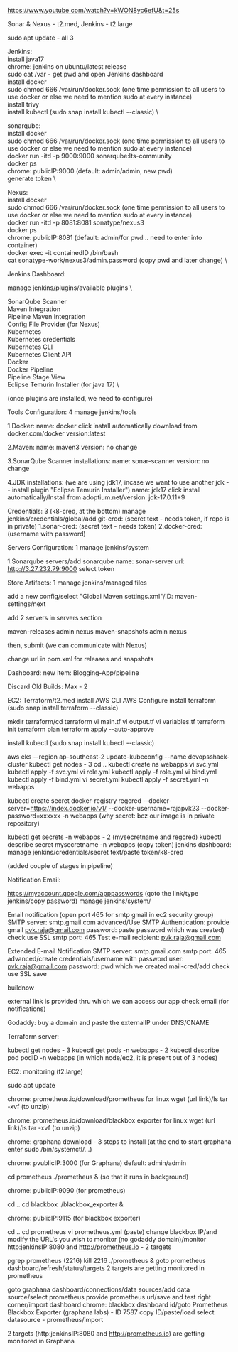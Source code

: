 https://www.youtube.com/watch?v=kWON8yc6efU&t=25s

Sonar & Nexus - t2.med, Jenkins - t2.large

sudo apt update - all 3

Jenkins: \
install java17 \
chrome: jenkins on ubuntu/latest release \
sudo cat /var - get pwd and open Jenkins dashboard \
install docker \
sudo chmod 666 /var/run/docker.sock (one time permission to all users to use docker or else we need to mention sudo at every instance) \
install trivy \
install kubectl (sudo snap install kubectl --classic) \

sonarqube: \
install docker \
sudo chmod 666 /var/run/docker.sock (one time permission to all users to use docker or else we need to mention sudo at every instance) \
docker run -itd -p 9000:9000 sonarqube:lts-community \
docker ps \
chrome: publicIP:9000 (default: admin/admin, new pwd) \
generate token \

Nexus: \
install docker \
sudo chmod 666 /var/run/docker.sock (one time permission to all users to use docker or else we need to mention sudo at every instance) \
docker run -itd -p 8081:8081 sonatype/nexus3 \
docker ps \
chrome: publicIP:8081 (default: admin/for pwd .. need to enter into container) \
docker exec -it containedID /bin/bash \
cat sonatype-work/nexus3/admin.password (copy pwd and later change) \

Jenkins Dashboard:

manage jenkins/plugins/available plugins \

SonarQube Scanner \
Maven Integration \
Pipeline Maven Integration \
Config File Provider (for Nexus) \
Kubernetes \
Kubernetes credentials \
Kubernetes CLI \
Kubernetes Client API \
Docker \
Docker Pipeline \
Pipeline Stage View \
Eclipse Temurin Installer (for java 17) \

(once plugins are installed, we need to configure)

Tools Configuration: 4
manage jenkins/tools

1.Docker:
name: docker
click install automatically
download from docker.com/docker version:latest

2.Maven:
name: maven3
version: no change

3.SonarQube Scanner installations:
name: sonar-scanner
version: no change

4.JDK installations:
(we are using jdk17, incase we want to use another jdk -- install plugin "Eclipse Temurin Installer")
name: jdk17
click install automatically/Install from adoptium.net/version: jdk-17.0.11+9

Credentials: 3 (k8-cred, at the bottom)
manage jenkins/credentials/global/add
git-cred: (secret text - needs token, if repo is in private)
1.sonar-cred: (secret text - needs token)
2.docker-cred: (username with password)


Servers Configuration: 1
manage jenkins/system

1.Sonarqube servers/add sonarqube
name: sonar-server
url: http://3.27.232.79:9000
select token

Store Artifacts: 1
manage jenkins/managed files

add a new config/select "Global Maven settings.xml"/ID: maven-settings/next

add 2 servers in servers section

<server>
	<id>maven-releases</id>
      	<username>admin</username>
      	<password>nexus</password>
</server>
	
<server>
      	<id>maven-snapshots</id>
      	<username>admin</username>
      	<password>nexus</password>
</server>

then, submit (we can communicate with Nexus)

change url in pom.xml for releases and snapshots

Dashboard: new item: Blogging-App/pipeline

Discard Old Builds: Max - 2


EC2: Terraform/t2.med
install AWS CLI
AWS Configure
install terraform (sudo snap install terraform --classic)

mkdir terraform/cd terraform
vi main.tf
vi output.tf
vi variables.tf
terraform init
terraform plan
terraform apply --auto-approve

install kubectl (sudo snap install kubectl --classic)

aws eks --region ap-southeast-2 update-kubeconfig --name devopsshack-cluster
kubectl get nodes - 3
cd ..
kubectl create ns webapps
vi svc.yml
kubectl apply -f svc.yml
vi role.yml
kubectl apply -f role.yml
vi bind.yml
kubectl apply -f bind.yml
vi secret.yml
kubectl apply -f secret.yml -n webapps

kubectl create secret docker-registry regcred --docker-server=https://index.docker.io/v1/ --docker-username=rajapvk23 --docker-password=xxxxxx -n webapps
(why secret: bcz our image is in private repository)

kubectl get secrets -n webapps - 2 (mysecretname and regcred)
kubectl describe secret mysecretname -n webapps (copy token)
jenkins dashboard: manage jenkins/credentials/secret text/paste token/k8-cred

(added couple of stages in pipeline)

Notification Email:

https://myaccount.google.com/apppasswords (goto the link/type jenkins/copy password)
manage jenkins/system/

Email notification (open port 465 for smtp gmail in ec2 security group)
SMTP server: smtp.gmail.com
advanced/Use SMTP Authentication: provide gmail pvk.raja@gmail.com
password: paste password which was created)
check use SSL
smtp port: 465
Test e-mail recipient: pvk.raja@gmail.com

Extended E-mail Notification
SMTP server: smtp.gmail.com
smtp port: 465
advanced/create credentials/username with password
user: pvk.raja@gmail.com
password: pwd which we created
mail-cred/add
check use SSL
save

buildnow

external link is provided thru which we can access our app
check email (for notifications)

Godaddy: buy a domain and paste the externalIP under DNS/CNAME

Terraform server:

kubectl get nodes - 3
kubectl get pods -n webapps - 2
kubectl describe pod podID -n webapps (in which node/ec2, it is present out of 3 nodes)

EC2: monitoring (t2.large)

sudo apt update

chrome: prometheus.io/download/prometheus for linux
wget (url link)/ls
tar -xvf <tar file> (to unzip)

chrome: prometheus.io/download/blackbox exporter for linux
wget (url link)/ls
tar -xvf <tar file> (to unzip)

chrome: graphana download - 3 steps to install (at the end to start graphana enter sudo /bin/systemctl/...)

chrome: pvublicIP:3000 (for Graphana)
default: admin/admin

cd prometheus
./prometheus & (so that it runs in background)

chrome: publicIP:9090 (for prometheus)

cd ..
cd blackbox
./blackbox_exporter &

chrome: publicIP:9115 (for blackbox exporter)

cd ..
cd prometheus
vi prometheus.yml (paste)
change blackbox IP/and modify the URL's you wish to monitor (no godaddy domain)/monitor http:jenkinsIP:8080 and http://prometheus.io - 2 targets

pgrep prometheus (2216)
kill 2216
./prometheus &
goto prometheus dashboard/refresh/status/targets
2 targets are getting monitored in prometheus

goto graphana dashboard/connections/data sources/add data source/select prometheus
provide prometheus url/save and test
right corner/import dashboard
chrome: blackbox dashboard id/goto Prometheus Blackbox Exporter (graphana labs) - ID 7587
copy ID/paste/load
select datasource - prometheus/import

2 targets (http:jenkinsIP:8080 and http://prometheus.io) are getting monitored in Graphana









